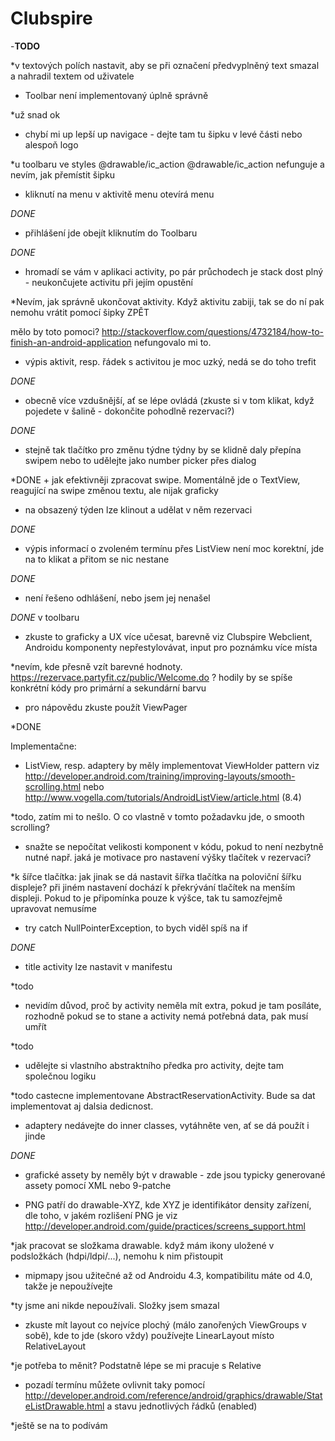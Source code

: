 # Clubspire
-********TODO********

*v textových polích nastavit, aby se při označení předvyplněný 
text smazal a nahradil textem od uživatele

- Toolbar není implementovaný úplně správně

*už snad ok
	


- chybí mi up lepší up navigace - dejte tam tu šipku v levé části 
nebo alespoň logo

*u toolbaru ve styles
<item name="android:navigationIcon">@drawable/ic_action</item>
<item name="android:logo">@drawable/ic_action</item>
nefunguje
a nevím, jak přemístit šipku


- kliknutí na menu v aktivitě menu otevírá menu

*DONE*

- přihlášení jde obejít kliknutím do Toolbaru

*DONE*

- hromadí se vám v aplikaci activity, po pár průchodech je stack dost 
plný - neukončujete activitu při jejím opustění

*Nevím, jak správně ukončovat aktivity. Když aktivitu zabiji, tak se do ní pak nemohu 
vrátit pomocí šipky ZPĚT

mělo by toto pomoci?
http://stackoverflow.com/questions/4732184/how-to-finish-an-android-application
nefungovalo mi to.


- výpis aktivit, resp. řádek s activitou je moc uzký, nedá se do toho trefit

*DONE*


- obecně více vzdušnější, ať se lépe ovládá (zkuste si v tom klikat, když 
pojedete v šalině - dokončite pohodlně rezervaci?)

*DONE*


- stejně tak tlačítko pro změnu týdne
týdny by se klidně daly přepína swipem nebo to udělejte jako 
number picker přes dialog

*DONE + jak efektivněji zpracovat swipe. Momentálně jde o TextView, reagující na swipe 
změnou textu, ale nijak graficky

- na obsazený týden lze klinout a udělat v něm rezervaci

*DONE*

- výpis informací o zvoleném termínu přes ListView není moc korektní, 
jde na to klikat a přitom se nic nestane

*DONE*

- není řešeno odhlášení, nebo jsem jej nenašel

*DONE* v toolbaru

- zkuste to graficky a UX více učesat, barevně viz Clubspire Webclient, 
Androidu komponenty nepřestylovávat, input pro poznámku více místa

*nevím, kde přesně vzít barevné hodnoty.
https://rezervace.partyfit.cz/public/Welcome.do  ?
hodily by se spíše konkrétní kódy pro primární a sekundární barvu

- pro nápovědu zkuste použít ViewPager

*DONE

Implementačne:
- ListView, resp. adaptery by měly implementovat ViewHolder pattern viz 
http://developer.android.com/training/improving-layouts/smooth-scrolling.html 
nebo http://www.vogella.com/tutorials/AndroidListView/article.html (8.4)

*todo, zatím mi to nešlo. O co vlastně v tomto požadavku jde, o smooth scrolling?


- snažte se nepočítat velikosti komponent v kódu, pokud to není nezbytně 
nutné např. jaká je motivace pro nastavení výšky tlačítek v rezervaci?

*k šířce tlačítka: jak jinak se dá nastavit šířka tlačítka na poloviční šířku displeje?
při jiném nastavení dochází k překrývání tlačítek na menším displeji.
Pokud to je připomínka pouze k výšce, tak tu samozřejmě upravovat nemusíme


- try catch NullPointerException, to bych viděl spíš na if

*DONE*


- title activity lze nastavit v manifestu

*todo 


- nevidím důvod, proč by activity neměla mít extra, pokud je tam 
posíláte, rozhodně pokud se to stane a activity nemá potřebná data, pak 
musí umřít

*todo


- udělejte si vlastního abstraktního předka pro activity, dejte tam 
společnou logiku

*todo castecne implementovane AbstractReservationActivity. Bude sa dat implementovat aj dalsia dedicnost. 


- adaptery nedávejte do inner classes, vytáhněte ven, ať se dá použít i 
jinde

*DONE*


- grafické assety by neměly být v drawable - zde jsou typicky generované 
assety pomocí XML nebo 9-patche

- PNG patří do drawable-XYZ, kde XYZ je identifikátor density zařízení, 
dle toho, v jakém rozlišení PNG je viz 
http://developer.android.com/guide/practices/screens_support.html

*jak pracovat se složkama drawable. když mám ikony uložené 
v podsložkách (hdpi/ldpi/...), nemohu k nim přistoupit


- mipmapy jsou užitečné až od Androidu 4.3, kompatibilitu máte od 4.0, 
takže je nepoužívejte

*ty jsme ani nikde nepoužívali. Složky jsem smazal

- zkuste mít layout co nejvíce plochý (málo zanořených ViewGroups v 
sobě), kde to jde (skoro vždy) používejte LinearLayout místo RelativeLayout

*je potřeba to měnit? Podstatně lépe se mi pracuje s Relative 


- pozadí termínu můžete ovlivnit taky pomocí 
http://developer.android.com/reference/android/graphics/drawable/StateListDrawable.html 
a stavu jednotlivých řádků (enabled)

*ještě se na to podívám


